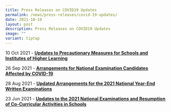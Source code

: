 ```yaml
---
title: Press Releases on COVID19 Updates
permalink: /news/press-releases/covid-19-updates/
date: 2021-10-10
layout: post
description: Press Releases on COVID19 Updates
image: ""
variant: tiptap
---
```

<p>10 Oct 2021 - <strong><a href="https://www.seab.gov.sg/docs/default-source/publiccommunications/press-releases/2021/press-release---updates-to-precautionary-measures-and-exam-arrangements-(10-oct)_website.pdf?sfvrsn=1da2cc20_2" rel="noopener noreferrer nofollow" target="_blank"><u>Updates to Precautionary Measures for Schools and Institutes of Higher Learning</u></a></strong>
</p>
<p>26 Sep 2021 - <strong><a href="https://www.seab.gov.sg/docs/default-source/publiccommunications/press-releases/2021/moe-seab-press-release-on-arrangements-for-national-examination-candidates_website.pdf?sfvrsn=70a8bba3_2" rel="noopener noreferrer nofollow" target="_blank"><u>Arrangements for National Examination Candidates Affected by COVID-19</u></a></strong>
</p>
<p>28 Aug 2021 - <strong><a href="https://www.seab.gov.sg/docs/default-source/publiccommunications/press-releases/2021/updated-arrangement-for-2021-national-ye-written-exams_280821.pdf" rel="noopener noreferrer nofollow" target="_blank"><u>Updated Arrangements for the 2021 National Year-End Written Examinations</u></a></strong>
</p>
<p>23 Jun 2021 - <strong><a href="https://www.seab.gov.sg/docs/default-source/publiccommunications/press-releases/2021/updates-on-the-2021-national-examinations-and-resumption-of-co-curricular-activities-in-schools.pdf" rel="noopener noreferrer nofollow" target="_blank"><u>Updates to the 2021 National Examinations and Resumption of Co-Curricular Activities in Schools</u></a></strong>
</p>